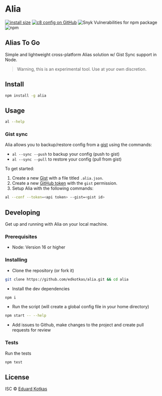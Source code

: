 # Alia 
[![install size](https://packagephobia.com/badge?p=alia@0.12.0)](https://packagephobia.com/result?p=alia@0.12.0)
[![c8 config on GitHub](https://img.shields.io/nycrc/edkotkas/alia?config=.c8rc.json)](coverage\index.html)
![Snyk Vulnerabilities for npm package](https://img.shields.io/snyk/vulnerabilities/npm/alia)
![npm](https://img.shields.io/npm/v/alia)

## Alias To Go

Simple and lightweight cross-platform Alias solution w/ Gist Sync support in Node.

> Warning, this is an experimental tool. Use at your own discretion.

## Install

```bash
npm install -g alia
```

## Usage

```bash
al --help
```

### Gist sync

Alia allows you to backup/restore config from a [gist](http://gist.github.com) using the commands:

- `al --sync --push` to backup your config (push to gist)
- `al --sync --pull` to restore your config (pull from gist)

To get started:

1. Create a new [Gist](http://gist.github.com) with a file titled `.alia.json`.
2. Create a new [GitHub token](https://github.com/settings/tokens) with the `gist` permission.
3. Setup Alia with the following commands:

```bash
al --conf --token=<api token> --gist=<gist id>
```

## Developing
Get up and running with Alia on your local machine.

### Prerequisites

- Node: Version 16 or higher

### Installing
-  Clone the repository (or fork it)
```bash
git clone https://github.com/edkotkas/alia.git && cd alia
```

- Install the dev dependencies
```bash
npm i
```

- Run the script (will create a global config file in your home directory)
```bash
npm start -- --help
```

- Add issues to Github, make changes to the project and create pull requests for review

### Tests
Run the tests
```bash
npm test
```

## License

ISC © [Eduard Kotkas](https://edkotkas.me)
